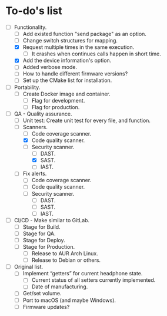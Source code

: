# To-do's list

- [ ] Functionality.
    - [ ] Add existed function "send package" as an option.
    - [ ] Change switch structures for mapping.
    - [x] Request multiple times in the same execution.
        - [ ] It crashes when continues calls happen in short time.
    - [x] Add the device information's option.
    - [ ] Added verbose mode.
    - [ ] How to handle different firmware versions?
    - [ ] Set up the CMake list for installation.

- [ ] Portability.
    - [ ] Create Docker image and container.
        - [ ] Flag for development.
        - [ ] Flag for production.

- [ ] QA - Quality assurance.
    - [ ] Unit test: Create unit test for every file, and function.
    - [ ] Scanners.
        - [ ] Code coverage scanner.
        - [x] Code quality scanner.
        - [ ] Security scanner.
            - [ ] DAST.
            - [x] SAST.
            - [ ] IAST.
    - [ ] Fix alerts.
        - [ ] Code coverage scanner.
        - [ ] Code quality scanner.
        - [ ] Security scanner.
            - [ ] DAST.
            - [ ] SAST.
            - [ ] IAST.

- [ ] CI/CD - Make similar to GitLab.
    - [ ] Stage for Build.
    - [ ] Stage for QA.
    - [ ] Stage for Deploy.
    - [ ] Stage for Production.
        - [ ] Release to AUR Arch Linux.
        - [ ] Release to Debian or others.

- [ ] Original list.
    - [ ] Implement “getters” for current headphone state.
        - [ ] Current status of all setters currently implemented.
        - [ ] Date of manufacturing.
    - [ ] Get/set volume.
    - [ ] Port to macOS (and maybe Windows).
    - [ ] Firmware updates?
